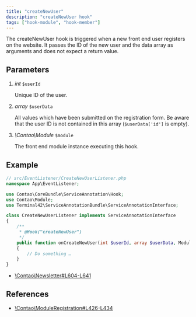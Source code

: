 ```yaml
---
title: "createNewUser"
description: "createNewUser hook"
tags: ["hook-module", "hook-member"]
---
```


The createNewUser hook is triggered when a new front end user registers on the 
website. It passes the ID of the new user and the data array as arguments and 
does not expect a return value.


## Parameters

1. *int* `$userId`

    Unique ID of the user.

2. *array* `$userData`

    All values which have been submitted on the registration form. Be aware that
    the user ID is not contained in this array (`$userData['id']` is empty).

3. *\Contao\Module* `$module`

    The front end module instance executing this hook.


## Example

```php
// src/EventListener/CreateNewUserListener.php
namespace App\EventListener;

use Contao\CoreBundle\ServiceAnnotation\Hook;
use Contao\Module;
use Terminal42\ServiceAnnotationBundle\ServiceAnnotationInterface;

class CreateNewUserListener implements ServiceAnnotationInterface
{
    /**
     * @Hook("createNewUser")
     */
    public function onCreateNewUser(int $userId, array $userData, Module $module): void
    {
        // Do something …
    }
}
```

* [\Contao\Newsletter#L604-L641](https://github.com/contao/contao/blob/4.7.6/newsletter-bundle/src/Resources/contao/classes/Newsletter.php#L604-L641)


## References

* [\Contao\ModuleRegistration#L426-L434](https://github.com/contao/contao/blob/4.7.6/core-bundle/src/Resources/contao/modules/ModuleRegistration.php#L426-L434)
